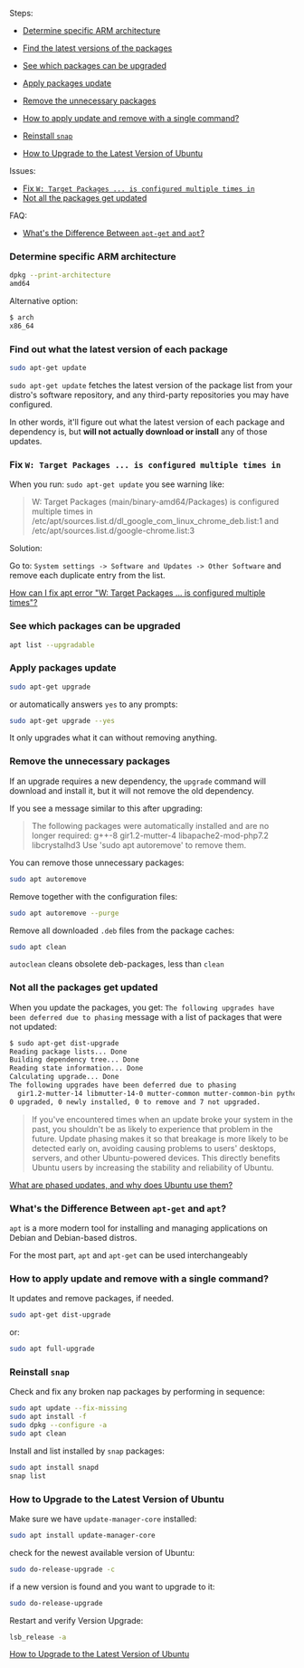 Steps:
- [Determine specific ARM architecture](#determine-specific-arm-architecture)
- [Find the latest versions of the packages](#find-out-what-the-latest-version-of-each-package)
- [See which packages can be upgraded](#see-which-packages-can-be-upgraded)
- [Apply packages update](#apply-packages-update)
- [Remove the unnecessary packages](#remove-the-unnecessary-packages)
- [How to apply update and remove with a single command?](#how-to-apply-update-and-remove-with-a-single-command)

- [Reinstall `snap`]()
- [How to Upgrade to the Latest Version of Ubuntu](#how-to-upgrade-to-the-latest-version-of-ubuntu)

Issues:
- [Fix `W: Target Packages ... is configured multiple times in`](#fix-w-target-packages--is-configured-multiple-times-in)
- [Not all the packages get updated](#not-all-the-packages-get-updated)

FAQ:
- [What's the Difference Between `apt-get` and `apt`?](#whats-the-difference-between-apt-get-and-apt)

### Determine specific ARM architecture

```bash
dpkg --print-architecture
amd64
```
Alternative option:
```bash
$ arch
x86_64
```

### Find out what the latest version of each package

```bash
sudo apt-get update
```

`sudo apt-get update` fetches the latest version of the package list from your distro's software repository, 
and any third-party repositories you may have configured. 

In other words, it'll figure out what the latest version of each package and dependency is, 
but **will not actually download or install** any of those updates.

### Fix `W: Target Packages ... is configured multiple times in`

When you run: `sudo apt-get update` you see warning like:
> W: Target Packages (main/binary-amd64/Packages) is configured multiple times in /etc/apt/sources.list.d/dl_google_com_linux_chrome_deb.list:1 and /etc/apt/sources.list.d/google-chrome.list:3

Solution:

Go to: `System settings -> Software and Updates -> Other Software` and remove each duplicate entry from the list.

[How can I fix apt error "W: Target Packages ... is configured multiple times"?](https://askubuntu.com/questions/760896/how-can-i-fix-apt-error-w-target-packages-is-configured-multiple-times)

### See which packages can be upgraded

```bash
apt list --upgradable
```

### Apply packages update

```bash
sudo apt-get upgrade
```
or automatically answers `yes` to any prompts:
```bash
sudo apt-get upgrade --yes
```

It only upgrades what it can without removing anything.

### Remove the unnecessary packages

If an upgrade requires a new dependency, the `upgrade` command will download and install it, 
but it will not remove the old dependency. 

If you see a message similar to this after upgrading:
> The following packages were automatically installed and are no longer required:
>   g++-8 gir1.2-mutter-4 libapache2-mod-php7.2 libcrystalhd3
> Use 'sudo apt autoremove' to remove them.

You can remove those unnecessary packages:
```bash
sudo apt autoremove
```
Remove together with the configuration files:
```bash
sudo apt autoremove --purge
```
Remove all downloaded `.deb` files from the package caches:
```bash
sudo apt clean
```
`autoclean` cleans obsolete deb-packages, less than `clean`


### Not all the packages get updated

When you update the packages, you get: `The following upgrades have been deferred due to phasing` message 
with a list of packages that were not updated:
```bash
$ sudo apt-get dist-upgrade
Reading package lists... Done
Building dependency tree... Done
Reading state information... Done
Calculating upgrade... Done
The following upgrades have been deferred due to phasing
  gir1.2-mutter-14 libmutter-14-0 mutter-common mutter-common-bin python3-distupgrade ubuntu-release-upgrader-core ubuntu-release-upgrader-gtk
0 upgraded, 0 newly installed, 0 to remove and 7 not upgraded.  
```

> If you've encountered times when an update broke your system in the past, 
> you shouldn't be as likely to experience that problem in the future. 
> Update phasing makes it so that breakage is more likely to be detected early on, 
> avoiding causing problems to users' desktops, servers, and other Ubuntu-powered devices. 
> This directly benefits Ubuntu users by increasing the stability and reliability of Ubuntu.

[What are phased updates, and why does Ubuntu use them?](https://askubuntu.com/a/1431941/458132)

### What's the Difference Between `apt-get` and `apt`?

`apt` is a more modern tool for installing and managing applications on Debian and Debian-based distros.

For the most part, `apt` and `apt-get` can be used interchangeably

### How to apply update and remove with a single command?

It updates and remove packages, if needed. 

```bash
sudo apt-get dist-upgrade
```
or:
```bash
sudo apt full-upgrade
```

### Reinstall `snap`

Check and fix any broken nap packages by performing in sequence:
```bash
sudo apt update --fix-missing
sudo apt install -f
sudo dpkg --configure -a
sudo apt clean
```

Install and list installed by `snap` packages:
```bash
sudo apt install snapd
snap list
```

### How to Upgrade to the Latest Version of Ubuntu

Make sure we have `update-manager-core` installed:
```bash
sudo apt install update-manager-core
```
check for the newest available version of Ubuntu:
```bash
sudo do-release-upgrade -c
```
if a new version is found and you want to upgrade to it:
```bash
sudo do-release-upgrade
```
Restart and verify Version Upgrade:
```bash
lsb_release -a
```

[How to Upgrade to the Latest Version of Ubuntu](https://www.baeldung.com/linux/ubuntu-upgrade-latest)